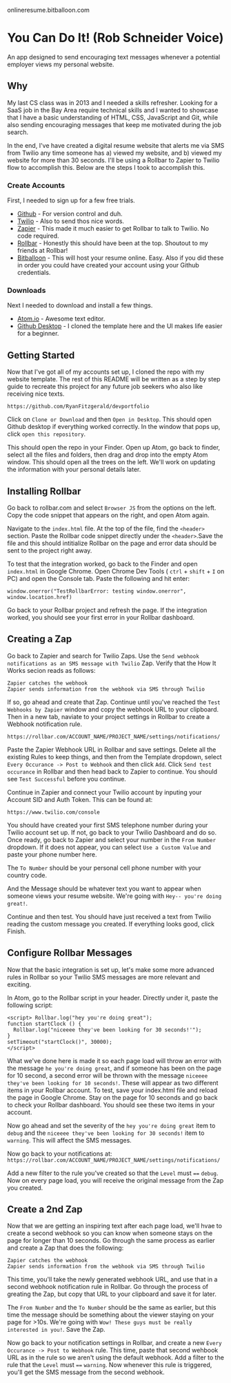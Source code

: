 onlineresume.bitballoon.com

# You Can Do It! (Rob Schneider Voice)

An app designed to send encouraging text messages whenever a potential employer views my personal website.

## Why

My last CS class was in 2013 and I needed a skills refresher. Looking for a SaaS job in the Bay Area require technical skills and I wanted to showcase that I have a basic understanding of HTML, CSS, JavaScript and Git, while also sending encouraging messages that keep me motivated during the job search.

In the end, I've have created a digital resume website that alerts me via SMS from Twilio any time someone has a) viewed my website, and b) viewed my website for more than 30 seconds. I'll be using a Rollbar to Zapier to Twilio flow to accomplish this. Below are the steps I took to accomplish this.

### Create Accounts

First, I needed to sign up for a few free trials.  


* [Github](https://github.com/join) - For version control and duh.
* [Twilio](https://www.twilio.com/try-twilio) - Also to send thos nice words.
* [Zapier](https://zapier.com/sign-up/) - This made it much easier to get Rollbar to talk to Twilio. No code required.
* [Rollbar](https://rollbar.com/signup/) - Honestly this should have been at the top. Shoutout to my friends at Rollbar!
* [Bitballoon](https://www.bitballoon.com/login) - This will host your resume online. Easy. Also if you did these in order you could have created your account using your Github credentials.  



### Downloads

Next I needed to download and install a few things.

* [Atom.io](https://atom.io) - Awesome text editor.
* [Github Desktop](https://desktop.github.com/) - I cloned the template here and the UI makes life easier for a beginner.


## Getting Started

Now that I've got all of my accounts set up, I cloned the repo with my website template. The rest of this README will be written as a step by step guide to recreate this project for any future job seekers who also like receiving nice texts.


```
https://github.com/RyanFitzgerald/devportfolio
```

Click on `Clone or Download` and then `Open in Desktop`. This should open Github desktop if everything worked correctly. In the window that pops up, click `open this repository`.

This should open the repo in your Finder. Open up Atom, go back to finder, select all the files and folders, then drag and drop into the empty Atom window. This should open all the trees on the left. We'll work on updating the information with your personal details later.


## Installing Rollbar

Go back to rollbar.com and select `Browser JS` from the options on the left. Copy the code snippet that appears on the right, and open Atom again.

Navigate to the `index.html` file. At the top of the file, find the `<header>` section. Paste the Rollbar code snippet directly under the `<header>`.Save the file and this should intitialize Rollbar on the page and error data should be sent to the project right away.

To test that the integration worked, go back to the Finder and open `index.html` in Google Chrome. Open Chrome Dev Tools ( `ctrl` + `shift` + `I` on PC) and open the Console tab. Paste the following and hit enter:

```
window.onerror("TestRollbarError: testing window.onerror", window.location.href)
```

Go back to your Rollbar project and refresh the page. If the integration worked, you should see your first error in your Rollbar dashboard.

## Creating a Zap

Go back to Zapier and search for Twilio Zaps. Use the `Send webhook notifications as an SMS message with Twilio` Zap. Verify that the How It Works secion reads as follows:

```
Zapier catches the webhook
Zapier sends information from the webhook via SMS through Twilio
```

If so, go ahead and create that Zap. Continue until you've reached the `Test Webhooks by Zapier` window and copy the webhook URL to your clipboard. Then in a new tab, naviate to your project settings in Rollbar to create a Webhook notification rule.

```
https://rollbar.com/ACCOUNT_NAME/PROJECT_NAME/settings/notifications/
```

Paste the Zapier Webhook URL in Rollbar and save settings. Delete all the existing Rules to keep things, and then from the Template dropdown, select `Every Occurance -> Post to Webhook` and then click `Add`. Click `Send test occurance` in Rollbar and then head back to Zapier to continue. You should see `Test Successful` before you continue.


Continue in Zapier and connect your Twilio account by inputing your Account SID and Auth Token. This can be found at:

```
https://www.twilio.com/console
```

You should have created your first SMS telephone number during your Twilio account set up. If not, go back to your Twilio Dashboard and do so. Once ready, go back to Zapier and select your number in the `From Number` dropdown. If it does not appear, you can select `Use a Custom Value` and paste your phone number here.

The `To Number` should be your personal cell phone number with your country code.

And the Message should be whatever text you want to appear when someone views your resume website. We're going with `Hey-- you're doing great!`.

Continue and then test. You should have just received a text from Twilio reading the custom message you created. If everything looks good, click Finish.



## Configure Rollbar Messages

Now that the basic integration is set up, let's make some more advanced rules in Rollbar so your Twilio SMS messages are more relevant and exciting.

In Atom, go to the Rollbar script in your header. Directly under it, paste the following script:


```
<script> Rollbar.log("hey you're doing great");
function startClock () {
  Rollbar.log("niceeee they've been looking for 30 seconds!'");
}
setTimeout("startClock()", 30000);
</script>
```

What we've done here is made it so each page load will throw an error with the message `he you're doing great`, and if someone has been on the page for 10 second, a second error will be thrown with the message `niceeee they've been looking for 10 seconds!`. These will appear as two different items in your Rollbar account. To test, save your index.html file and reload the page in Google Chrome. Stay on the page for 10 seconds and go back to check your Rollbar dashboard. You should see these two items in your account.

Now go ahead and set the severity of the `hey you're doing great` item to `debug` and the `niceeee they've been looking for 30 seconds!` item to `warning`. This will affect the SMS messages.

Now go back to your notifications at: `https://rollbar.com/ACCOUNT_NAME/PROJECT_NAME/settings/notifications/`

Add a new filter to the rule you've created so that the `Level` must `==` `debug`. Now on every page load, you will receive the original message from the Zap you created.

## Create a 2nd Zap

Now that we are getting an inspiring text after each page load, we'll hvae to create a second webhook so you can know when someone stays on the page for longer than 10 seconds. Go through the same process as earlier and create a Zap that does the following:

```
Zapier catches the webhook
Zapier sends information from the webhook via SMS through Twilio
```

This time, you'll take the newly generated webhook URL, and use that in a second webhook notification rule in Rollbar. Go through the process of greating the Zap, but copy that URL to your clipboard and save it for later.

The `From Number` and the `To Number` should be the same as earlier, but this time the message should be something about the viewer staying on your page for >10s. We're going with `Wow! These guys must be really interested in you!`. Save the Zap.

Now go back to your notification settings in Rollbar, and create a new `Every Occurance -> Post to Webhook` rule. This time, paste that second wehbook URL as in the rule so we aren't using the default webhook. Add a filter to the rule that the `Level` must `==` `warning`. Now whenever this rule is triggered, you'll get the SMS message from the second webhook.
